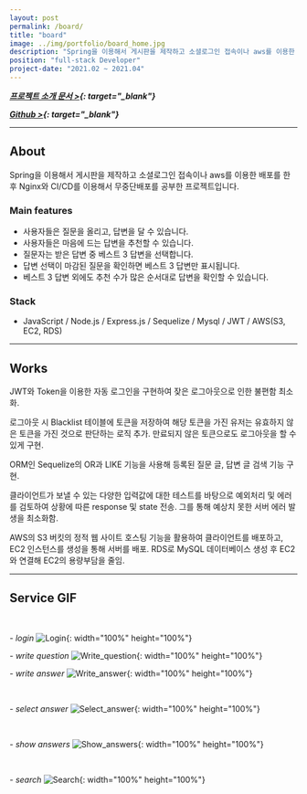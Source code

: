 ```yaml
---
layout: post
permalink: /board/
title: "board"
image: ../img/portfolio/board_home.jpg
description: "Spring을 이용해서 게시판을 제작하고 소셜로그인 접속이나 aws를 이용한 배포를 한 후 Nginx와 CI/CD를 이용해서 무중단배포를 공부한 프로젝트"
position: "full-stack Developer"
project-date: "2021.02 ~ 2021.04"
---
```


_**[프로젝트 소개 문서 >](https://www.notion.so/Project-3-ideas-df56c48e56604be7a1973a6ce49a5af2){: target="\_blank"}**_

_**[Github >](https://github.com/moong2/freelec-springboot2-webservice){: target="\_blank"}**_

---

## About

Spring을 이용해서 게시판을 제작하고 소셜로그인 접속이나 aws를 이용한 배포를 한 후 Nginx와 CI/CD를 이용해서 무중단배포를 공부한 프로젝트입니다.

### Main features

- 사용자들은 질문을 올리고, 답변을 달 수 있습니다.
- 사용자들은 마음에 드는 답변을 추천할 수 있습니다.
- 질문자는 받은 답변 중 베스트 3 답변을 선택합니다.
- 답변 선택이 마감된 질문을 확인하면 베스트 3 답변만 표시됩니다.
- 베스트 3 답변 외에도 추천 수가 많은 순서대로 답변을 확인할 수 있습니다.

### Stack

- JavaScript / Node.js / Express.js / Sequelize / Mysql / JWT / AWS(S3, EC2, RDS)

---

## Works

JWT와 Token을 이용한 자동 로그인을 구현하여 잦은 로그아웃으로 인한 불편함 최소화.

로그아웃 시 Blacklist 테이블에 토큰을 저장하여 해당 토큰을 가진 유저는 유효하지 않은 토큰을 가진 것으로 판단하는 로직 추가. 만료되지 않은 토큰으로도 로그아웃을 할 수 있게 구현.

ORM인 Sequelize의 OR과 LIKE 기능을 사용해 등록된 질문 글, 답변 글 검색 기능 구현.

클라이언트가 보낼 수 있는 다양한 입력값에 대한 테스트를 바탕으로 예외처리 및 에러를 검토하여 상황에 따른 response 및 state 전송. 그를 통해 예상치 못한 서버 에러 발생을 최소화함.

AWS의 S3 버킷의 정적 웹 사이트 호스팅 기능을 활용하여 클라이언트를 배포하고, EC2 인스턴스를 생성을 통해 서버를 배포. RDS로 MySQL 데이터베이스 생성 후 EC2와 연결해 EC2의 용량부담을 줄임.

---

## Service GIF

<br/>

_- login_
![Login](/assets/3ideas/01_Login.gif){: width="100%" height="100%"}

_- write question_
![Write_question](/assets/3ideas/02_Write_question.gif){: width="100%" height="100%"}

_- write answer_
![Write_answer](/assets/3ideas/03_Write_answer.gif){: width="100%" height="100%"}

<br>

_- select answer_
![Select_answer](/assets/3ideas/04_Select_answer.gif){: width="100%" height="100%"}

<br>

_- show answers_
![Show_answers](/assets/3ideas/05_Show_answers.gif){: width="100%" height="100%"}

<br>

_- search_
![Search](/assets/3ideas/06_Search.gif){: width="100%" height="100%"}

